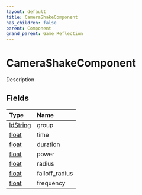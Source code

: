 ```yaml
---
layout: default
title: CameraShakeComponent
has_children: false
parent: Component
grand_parent: Game Reflection
---
```

# CameraShakeComponent
Description 

## Fields

| Type | Name |
|:----------|:--------------|
| [IdString](/riftbreaker-wiki/docs/game-reflection/components/id_string/) | group |
| [float](/riftbreaker-wiki/docs/game-reflection/components/float/) | time |
| [float](/riftbreaker-wiki/docs/game-reflection/components/float/) | duration |
| [float](/riftbreaker-wiki/docs/game-reflection/components/float/) | power |
| [float](/riftbreaker-wiki/docs/game-reflection/components/float/) | radius |
| [float](/riftbreaker-wiki/docs/game-reflection/components/float/) | falloff_radius |
| [float](/riftbreaker-wiki/docs/game-reflection/components/float/) | frequency |

